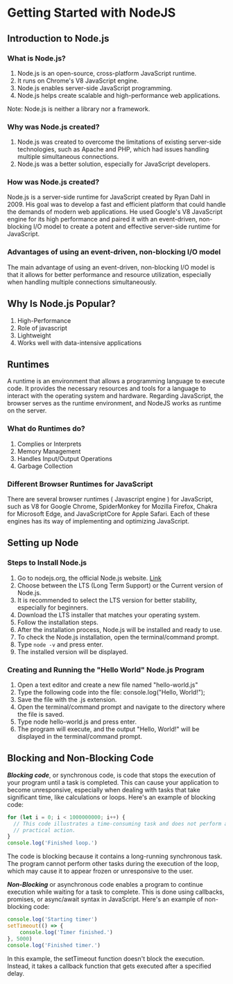 # Getting Started with NodeJS
## Introduction to Node.js
### What is Node.js?
1. Node.js is an open-source, cross-platform JavaScript runtime.
2. It runs on Chrome's V8 JavaScript engine.
3. Node.js enables server-side JavaScript programming.
4. Node.js helps create scalable and high-performance web applications.

Note: Node.js is neither a library nor a framework.

### Why was Node.js created?
1. Node.js was created to overcome the limitations of existing server-side
technologies, such as Apache and PHP, which had issues handling
multiple simultaneous connections.
2. Node.js was a better solution, especially for JavaScript developers.

### How was Node.js created?
Node.js is a server-side runtime for JavaScript created by Ryan Dahl in 2009. His
goal was to develop a fast and efficient platform that could handle the demands of
modern web applications. He used Google's V8 JavaScript engine for its high
performance and paired it with an event-driven, non-blocking I/O model to create a
potent and effective server-side runtime for JavaScript.

### Advantages of using an event-driven, non-blocking I/O model
The main advantage of using an event-driven, non-blocking I/O model is that it
allows for better performance and resource utilization, especially when handling
multiple connections simultaneously.

## Why Is Node.js Popular?
1. High-Performance
2. Role of javascript
3. Lightweight
4. Works well with data-intensive applications

## Runtimes
A runtime is an environment that allows a programming language to execute code. It
provides the necessary resources and tools for a language to interact with the
operating system and hardware. Regarding JavaScript, the browser serves as the
runtime environment, and NodeJS works as runtime on the server.

### What do Runtimes do?
1. Complies or Interprets
2. Memory Management
3. Handles Input/Output Operations
4. Garbage Collection

### Different Browser Runtimes for JavaScript
There are several browser runtimes ( Javascript engine ) for JavaScript, such as V8
for Google Chrome, SpiderMonkey for Mozilla Firefox, Chakra for Microsoft Edge,
and JavaScriptCore for Apple Safari. Each of these engines has its way of
implementing and optimizing JavaScript.

## Setting up Node
### Steps to Install Node.js
1. Go to nodejs.org, the official Node.js website. [Link](https://nodejs.org/en)
2. Choose between the LTS (Long Term Support) or the Current version of
Node.js.
3. It is recommended to select the LTS version for better stability, especially for
beginners.
4. Download the LTS installer that matches your operating system.
5. Follow the installation steps.
6. After the installation process, Node.js will be installed and ready to use.
7. To check the Node.js installation, open the terminal/command prompt.
8. Type `node -v` and press enter.
9. The installed version will be displayed.

### Creating and Running the "Hello World" Node.js Program
1. Open a text editor and create a new file named "hello-world.js"
2. Type the following code into the file:
console.log("Hello, World!");
3. Save the file with the .js extension.
4. Open the terminal/command prompt and navigate to the directory where the
file is saved.
5. Type node hello-world.js and press enter.
6. The program will execute, and the output "Hello, World!" will be displayed in
the terminal/command prompt.

## Blocking and Non-Blocking Code
***Blocking code***, or synchronous code, is code that stops the execution of your
program until a task is completed. This can cause your application to become
unresponsive, especially when dealing with tasks that take significant time, like
calculations or loops.
Here's an example of blocking code:

```javascript
for (let i = 0; i < 1000000000; i++) {
  // This code illustrates a time-consuming task and does not perform any //
  // practical action.
}
console.log('Finished loop.')
```

The code is blocking because it contains a long-running synchronous task.
The program cannot perform other tasks during the execution of the loop, which may
cause it to appear frozen or unresponsive to the user.

***Non-Blocking*** or asynchronous code enables a program to continue execution while
waiting for a task to complete. This is done using callbacks, promises, or async/await
syntax in JavaScript.
Here's an example of non-blocking code:
```javascript
console.log('Starting timer')
setTimeout(() => {
    console.log('Timer finished.')
}, 5000)
console.log('Finished timer.')
```
In this example, the setTimeout function doesn't block the execution. Instead, it takes
a callback function that gets executed after a specified delay.

